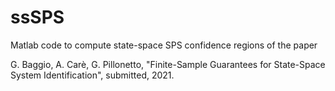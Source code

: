 # ssSPS
Matlab code to compute state-space SPS confidence regions of the paper

G. Baggio, A. Carè, G. Pillonetto, "Finite-Sample Guarantees for State-Space System Identification", submitted, 2021.
